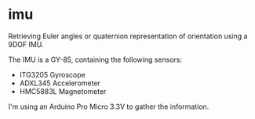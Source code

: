# imu
Retrieving Euler angles or quaternion representation of orientation using a 9DOF IMU.

The IMU is a GY-85, containing the following sensors:

* ITG3205 Gyroscope
* ADXL345 Accelerometer
* HMC5883L Magnetometer

I'm using an Arduino Pro Micro 3.3V to gather the information.
